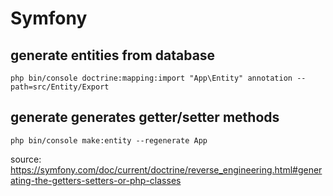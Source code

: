 # Symfony

## generate entities from database

`php bin/console doctrine:mapping:import "App\Entity" annotation --path=src/Entity/Export`

## generate generates getter/setter methods

`php bin/console make:entity --regenerate App`

source: https://symfony.com/doc/current/doctrine/reverse_engineering.html#generating-the-getters-setters-or-php-classes
